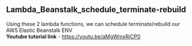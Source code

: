 ## Lambda_Beanstalk_schedule_terminate-rebuild

Using these 2 lambda functions, we can schedule terminate/rebuild our AWS Elastic Beanstalk ENV </br>
**Youtube tutorial link** -  https://youtu.be/aMgWmxRjCP0
